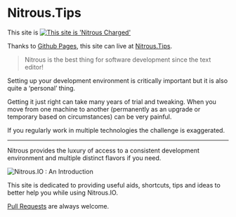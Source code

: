Nitrous.Tips
============

This site is [![This site is 'Nitrous Charged'](https://gist.githubusercontent.com/ParkinT/22e59e6b450d4694431a/raw/d2bde10f78da6fd5b438f0cb726b09f527d48bbf/NitrousCharged.png)](https://www.nitrous.io/hack_button?source=embed&runtime=rails&repo=ParkinT%2Fnitrous.tips.git)

Thanks to [Github Pages](https://pages.github.com/), this site can live at [Nitrous.Tips](http://nitrous.tips/).

>Nitrous is the best thing for software development since the text editor!

Setting up your development environment is critically important but it is also quite a ‘personal’ thing.

Getting it just right can take many years of trial and tweaking.  When you move from one machine to another (permanently as an upgrade or temporary based on circumstances) can be very painful.

If you regularly work in multiple technologies the challenge is exaggerated.

---

Nitrous provides the luxury of access to a consistent development environment and multiple distinct flavors if you need.

![Nitrous.IO : An Introduction](http://www.youtube.com/v/rWEKT1Kz1a4&hl=en&fs=1)

This site is dedicated to providing useful aids, shortcuts, tips and ideas to better help you while using Nitrous.IO.

[Pull Requests](https://github.com/ParkinT/nitrous.tips/tree/gh-pages) are always welcome.